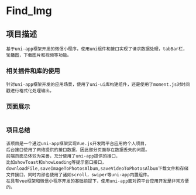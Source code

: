 # Find_Img

## 项目描述
```
基于uni-app框架开发的微信小程序，使用uni组件和接口实现了请求数据处理，tabBar栏，轮播图，下载图片和视频等功能。
```

### 相关插件和库的使用
```
针对uni-app框架开发的应用场景，使用了uni-ui库构建组件，还是使用了moment.js对时间戳进行格式化处理输出。
```

### 页面展示
```

```

### 项目总结
```
该项目是一个通过uni-app框架实现Vue.js开发跨平台应用的个人项目，
后台接口使用了网络提供的接口数据，因此部分页面存在数据丢失的问题。
前端页面总体较为完善，充分使用了uni-app提供的接口，
比如showToast和showLoading等提示窗口接口，downloadFile,saveImageToPhotosAlbum,saveVideoToPhotosAlbum下载文件和存储文件接口，同时内部也使用了诸如scroll，swiper等uni-app内置组件。
在具有vue框架和微信小程序开发的基础前提下，使用uni-app面对跨平台应用开发是非常方便的。
```
